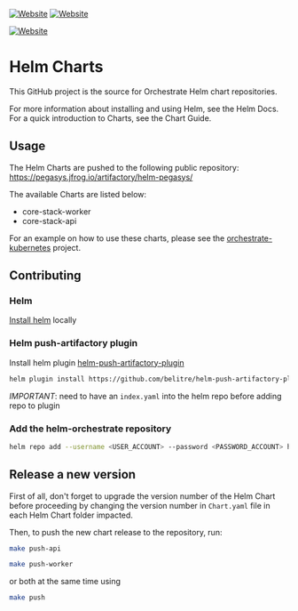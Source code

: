 [![Website](https://img.shields.io/website?label=documentation&url=https%3A%2F%2Fdocs.orchestrate.pegasys.tech%2F)](https://docs.orchestrate.pegasys.tech/)
[![Website](https://img.shields.io/website?label=website&url=https%3A%2F%2Fpegasys.tech%2Forchestrate%2F)](https://pegasys.tech/orchestrate/)

[![Website](https://img.shields.io/website?label=charts%20repository&url=https%3A%2F%2Fpegasys.jfrog.io%2Fartifactory%2Fhelm-pegasys)](https://pegasys.jfrog.io/artifactory/helm-pegasys)

# Helm Charts

This GitHub project is the source for Orchestrate Helm chart repositories.

For more information about installing and using Helm, see the Helm Docs. For a quick introduction to Charts, see the Chart Guide.

## Usage

The Helm Charts are pushed to the following public repository: https://pegasys.jfrog.io/artifactory/helm-pegasys/

The available Charts are listed below:
* core-stack-worker
* core-stack-api

For an example on how to use these charts, please see the [orchestrate-kubernetes](https://github.com/PegaSysEng/orchestrate-kubernetes) project.

## Contributing

### Helm
[Install helm](https://helm.sh/docs/intro/install/) locally

### Helm push-artifactory plugin
Install helm plugin [helm-push-artifactory-plugin](https://github.com/belitre/helm-push-artifactory-plugin)

```bash
helm plugin install https://github.com/belitre/helm-push-artifactory-plugin --version v1.0.1
```
_IMPORTANT_: need to have an `index.yaml` into the helm repo before adding repo to plugin

### Add the helm-orchestrate repository
```bash
helm repo add --username <USER_ACCOUNT> --password <PASSWORD_ACCOUNT> helm-orchestrate https://pegasys.jfrog.io/artifactory/helm-orchestrate/
```

## Release a new version

First of all, don't forget to upgrade the version number of the Helm Chart before proceeding by changing the version number in `Chart.yaml` file in each Helm Chart folder impacted. 

Then, to push the new chart release to the repository, run:
```bash
make push-api

make push-worker
```

or both at the same time using
```bash
make push
```
